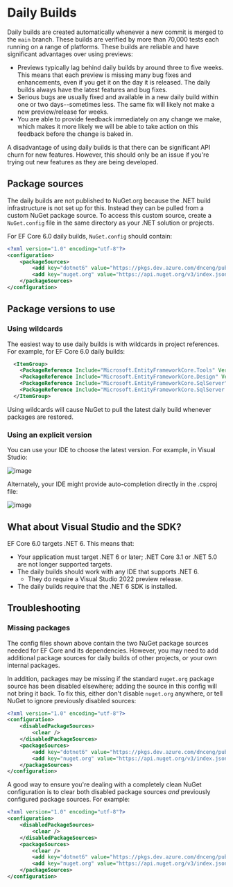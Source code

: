# Daily Builds

Daily builds are created automatically whenever a new commit is merged to the `main` branch. These builds are verified by more than 70,000 tests each running on a range of platforms. These builds are reliable and have significant advantages over using previews:

* Previews typically lag behind daily builds by around three to five weeks. This means that each preview is missing many bug fixes and enhancements, even if you get it on the day it is released. The daily builds always have the latest features and bug fixes.
* Serious bugs are usually fixed and available in a new daily build within one or two days--sometimes less. The same fix will likely not make a new preview/release for weeks.
* You are able to provide feedback immediately on any change we make, which makes it more likely we will be able to take action on this feedback before the change is baked in.

A disadvantage of using daily builds is that there can be significant API churn for new features. However, this should only be an issue if you're trying out new features as they are being developed.

## Package sources

The daily builds are not published to NuGet.org because the .NET build infrastructure is not set up for this. Instead they can be pulled from a custom NuGet package source. To access this custom source, create a `NuGet.config` file in the same directory as your .NET solution or projects.

For EF Core 6.0 daily builds, `NuGet.config` should contain:

```xml
<?xml version="1.0" encoding="utf-8"?>
<configuration>
    <packageSources>
        <add key="dotnet6" value="https://pkgs.dev.azure.com/dnceng/public/_packaging/dotnet6/nuget/v3/index.json" />
        <add key="nuget.org" value="https://api.nuget.org/v3/index.json" />
    </packageSources>
</configuration>
```

## Package versions to use

### Using wildcards

The easiest way to use daily builds is with wildcards in project references. For example, for EF Core 6.0 daily builds:

```xml
  <ItemGroup>
    <PackageReference Include="Microsoft.EntityFrameworkCore.Tools" Version="6.0.0-*" />
    <PackageReference Include="Microsoft.EntityFrameworkCore.Design" Version="6.0.0-*" />
    <PackageReference Include="Microsoft.EntityFrameworkCore.SqlServer" Version="6.0.0-*" />
    <PackageReference Include="Microsoft.EntityFrameworkCore.SqlServer.NetTopologySuite" Version="6.0.0-*" />
  </ItemGroup>
```

Using wildcards will cause NuGet to pull the latest daily build whenever packages are restored.

### Using an explicit version

You can use your IDE to choose the latest version. For example, in Visual Studio:

![image](https://user-images.githubusercontent.com/1430078/92644977-01108780-f299-11ea-897e-bb8e9705ada7.png)

Alternately, your IDE might provide auto-completion directly in the .csproj file:

![image](https://user-images.githubusercontent.com/1430078/92645046-1d142900-f299-11ea-9e40-c2b1fe1f61c1.png)

## What about Visual Studio and the SDK?

EF Core 6.0 targets .NET 6. This means that:

* Your application must target .NET 6 or later; .NET Core 3.1 or .NET 5.0 are not longer supported targets.
* The daily builds should work with any IDE that supports .NET 6.
  * They do require a Visual Studio 2022 preview release.
* The daily builds require that the .NET 6 SDK is installed.

## Troubleshooting

### Missing packages

The config files shown above contain the two NuGet package sources needed for EF Core and its dependencies. However, you may need to add additional package sources for daily builds of other projects, or your own internal packages.

In addition, packages may be missing if the standard `nuget.org` package source has been disabled elsewhere; adding the source in this config will not bring it back. To fix this, either don't disable `nuget.org` anywhere, or tell NuGet to ignore previously disabled sources:

```xml
<?xml version="1.0" encoding="utf-8"?>
<configuration>
    <disabledPackageSources>
        <clear />
    </disabledPackageSources>
    <packageSources>
        <add key="dotnet6" value="https://pkgs.dev.azure.com/dnceng/public/_packaging/dotnet6/nuget/v3/index.json" />
        <add key="nuget.org" value="https://api.nuget.org/v3/index.json" />
    </packageSources>
</configuration>
```

A good way to ensure you're dealing with a completely clean NuGet configuration is to clear both disabled package sources _and_ previously configured package sources. For example:

```xml
<?xml version="1.0" encoding="utf-8"?>
<configuration>
    <disabledPackageSources>
        <clear />
    </disabledPackageSources>
    <packageSources>
        <clear />
        <add key="dotnet6" value="https://pkgs.dev.azure.com/dnceng/public/_packaging/dotnet6/nuget/v3/index.json" />
        <add key="nuget.org" value="https://api.nuget.org/v3/index.json" />
    </packageSources>
</configuration>
```
